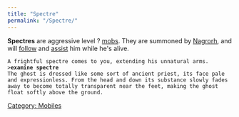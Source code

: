 ```yaml
---
title: "Spectre"
permalink: "/Spectre/"
---
```


**Spectres** are aggressive level ? [mobs](mob "wikilink"). They are
summoned by [Nagrorh](Nagrorh "wikilink"), and will
[follow](follow "wikilink") and [assist](assist "wikilink") him while
he's alive.

`A frightful spectre comes to you, extending his unnatural arms.`
`>`**`examine spectre`**
`The ghost is dressed like some sort of ancient priest, its face pale`
`and expressionless. From the head and down its substance slowly fades`
`away to become totally transparent near the feet, making the ghost`
`float softly above the ground.`

[Category: Mobiles](Category:_Mobiles "wikilink")